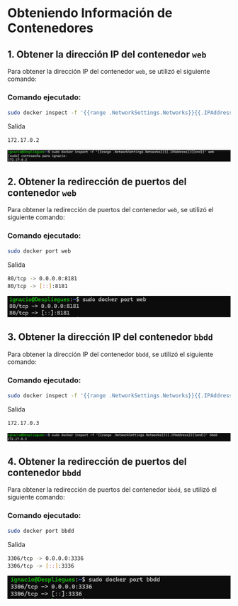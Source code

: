 
# Obteniendo Información de Contenedores


## 1. Obtener la dirección IP del contenedor `web`

Para obtener la dirección IP del contenedor `web`, se utilizó el siguiente comando:

### Comando ejecutado:
```bash
sudo docker inspect -f '{{range .NetworkSettings.Networks}}{{.IPAddress}}{{end}}' web
```

Salida 
```bash
172.17.0.2
```

![Imagen de obtener IP del contenedor web](ObtengoIP.png)

## 2. Obtener la redirección de puertos del contenedor `web`

Para obtener la redirección de puertos del contenedor `web`, se utilizó el siguiente comando:

### Comando ejecutado:
```bash
sudo docker port web
```

Salida
```bash
80/tcp -> 0.0.0.0:8181
80/tcp -> [::]:8181
```

![Imagen de redirección de puertos del contenedor web](direccionDePuertos.png)

## 3. Obtener la dirección IP del contenedor `bbdd`

Para obtener la dirección IP del contenedor `bbdd`, se utilizó el siguiente comando:

### Comando ejecutado:
```bash
sudo docker inspect -f '{{range .NetworkSettings.Networks}}{{.IPAddress}}{{end}}' bbdd
```

Salida
```bash
172.17.0.3
```

![Imagen de obtener IP del contenedor bbdd](ObtengoIPBBDD.png)

## 4. Obtener la redirección de puertos del contenedor `bbdd`

Para obtener la redirección de puertos del contenedor `bbdd`, se utilizó el siguiente comando:

### Comando ejecutado:
```bash
sudo docker port bbdd
```

Salida 
```bash
3306/tcp -> 0.0.0.0:3336
3306/tcp -> [::]:3336
```

![Imagen de redirección de puertos del contenedor bbdd](DireccionPuertosContenedor.png)

